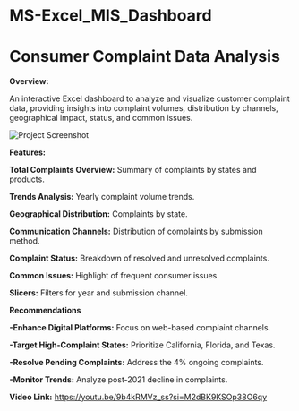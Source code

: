 # MS-Excel_MIS_Dashboard
# Consumer Complaint Data Analysis

**Overview:**

An interactive Excel dashboard to analyze and visualize customer complaint data, providing insights into complaint volumes, distribution by channels, geographical impact, status, and common issues.

![Project Screenshot]([https://github.com/username/repository/blob/main/images/screenshot.png](https://github.com/JoshiPankaj09/MS-Excel_MIS_Dashboard/blob/main/Screenshot%202024-08-24%20132736.png))



   **Features:**

**Total Complaints Overview:** Summary of complaints by states and products.

**Trends Analysis:** Yearly complaint volume trends.

**Geographical Distribution:** Complaints by state.

**Communication Channels:** Distribution of complaints by submission method.

**Complaint Status:** Breakdown of resolved and unresolved complaints.

**Common Issues:** Highlight of frequent consumer issues.

**Slicers:** Filters for year and submission channel.




**Recommendations**

**-Enhance Digital Platforms:** Focus on web-based complaint channels.

**-Target High-Complaint States:** Prioritize California, Florida, and Texas.

**-Resolve Pending Complaints:** Address the 4% ongoing complaints.

**-Monitor Trends:** Analyze post-2021 decline in complaints.


**Video Link:** https://youtu.be/9b4kRMVz_ss?si=M2dBK9KSOp38O6qy
